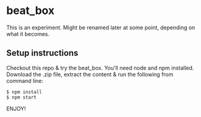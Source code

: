 # beat_box

This is an experiment. Might be renamed later at some point, depending on what it becomes.

## Setup instructions

Checkout this repo & try the beat_box. You'll need node and npm installed. Download the .zip file, extract the content & run the following from command line:

```
$ npm install
$ npm start
```
ENJOY!
